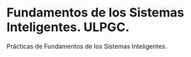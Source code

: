 # Fundamentos de los Sistemas Inteligentes. ULPGC.
Prácticas de Fundamentos de los Sistemas Inteligentes.


